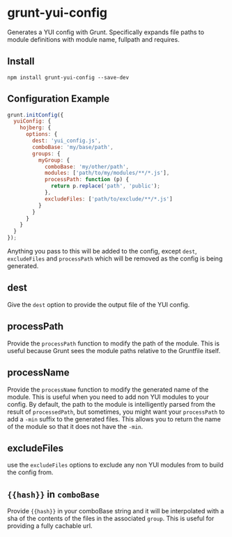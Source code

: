 grunt-yui-config
====================

Generates a YUI config with Grunt.
Specifically expands file paths to module definitions with
module name, fullpath and requires.

## Install
```
npm install grunt-yui-config --save-dev
```

## Configuration Example
```javascript
grunt.initConfig({
  yuiConfig: {
    hojberg: {
      options: {
        dest: 'yui_config.js',
        comboBase: 'my/base/path',
        groups: {
          myGroup: {
            comboBase: 'my/other/path',
            modules: ['path/to/my/modules/**/*.js'],
            processPath: function (p) {
              return p.replace('path', 'public');
            },
            excludeFiles: ['path/to/exclude/**/*.js']
          }
        }
      }
    }
  }
});
```

Anything you pass to this will be added to the config, 
except `dest`, `excludeFiles` and `processPath` which will be removed
as the config is being generated.

## dest
Give the `dest` option to provide the output file of the YUI config.

## processPath
Provide the `processPath` function to modify the path of the module.
This is useful because Grunt sees the module paths relative to the Gruntfile
itself.

## processName
Provide the `processName` function to modify the generated name of the module.
This is useful when you need to add non YUI modules to your config. By default,
the path to the module is intelligently parsed from the result of `processedPath`, 
but sometimes, you might want your `processPath` to add a `-min` suffix to the 
generated files. This allows you to return the name of the module so that it does
not have the `-min`. 

## excludeFiles
use the `excludeFiles` options to exclude any non YUI modules from to build
the config from.

## `{{hash}}` in `comboBase`

Provide `{{hash}}` in your comboBase string and it will be interpolated with 
a sha of the contents of the files in the associated `group`. This is useful
for providing a fully cachable url.
